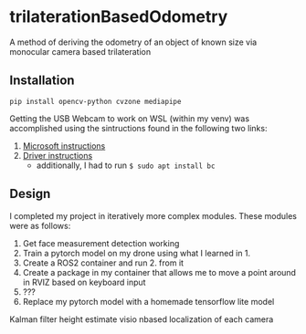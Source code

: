 # trilaterationBasedOdometry
A method of deriving the odometry of an object of known size via monocular camera based trilateration

## Installation
```
pip install opencv-python cvzone mediapipe
```

Getting the USB Webcam to work on WSL (within my venv) was accomplished using the sintructions found 
in the following two links: 
1. [Microsoft instructions](https://learn.microsoft.com/en-us/windows/wsl/connect-usb)
2. [Driver instructions](https://www.youtube.com/watch?v=t_YnACEPmrM&ab_channel=AgileDevArt)
    - additionally, I had to run `$ sudo apt install bc`

## Design
I completed my project in iteratively more complex modules. These modules were as follows:
1. Get face measurement detection working
2. Train a pytorch model on my drone using what I learned in 1.
3. Create a ROS2 container and run 2. from it
4. Create a package in my container that allows me to move a point around in RVIZ based on keyboard input
5. ???
6. Replace my pytorch model with a homemade tensorflow lite model


Kalman filter 
height estimate
visio nbased localization of each camera